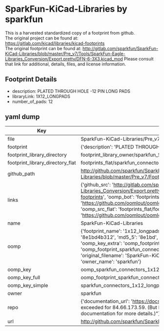 # SparkFun-KiCad-Libraries by sparkfun  
This is a harvested standardized copy of a footprint from github.  
The original project can be found at:  
https://gitlab.com/kicad/libraries/kicad-footprints  
The original footprint can be found at:
http://gitlab.com/sparkfun/SparkFun-KiCad-Libraries/blob/master/Pre_v7/Tools/SparkFun-Eagle-Libraries_Conversion/Export.pretty/DFN-6-3X3.kicad_mod
Please consult that link for additional, details, files, and license information.  
## Footprint Details
* description: PLATED THROUGH HOLE -12 PIN LONG PADS  
* libraryLink: 1X12_LONGPADS  
* number_of_pads: 12  
## yaml dump  
| Key | Value |  
| --- | --- |  
| file | SparkFun-KiCad-Libraries/Pre_v7/Footprints/Connectors.pretty/1X12_LONGPADS.kicad_mod |  
| footprint | {'description': 'PLATED THROUGH HOLE -12 PIN LONG PADS', 'libraryLink': '1X12_LONGPADS', 'number_of_pads': 12} |  
| footprint_library_directory | footprint_library_owner/sparkfun_SparkFun-KiCad-Libraries |  
| footprint_library_directory_flat | footprints_flat/sparkfun_connectors_1x12_longpads/working |  
| github_path | http://github.com/sparkfun/SparkFun-KiCad-Libraries/blob/master/Pre_v7/Footprints/Connectors.pretty/1X12_LONGPADS.kicad_mod |  
| links | {'github_src': 'http://gitlab.com/sparkfun/SparkFun-KiCad-Libraries/blob/master/Pre_v7/Tools/SparkFun-Eagle-Libraries_Conversion/Export.pretty/DFN-6-3X3.kicad_mod', 'github_src_repo': 'https://gitlab.com/kicad/libraries/kicad-footprints', 'oomp_bot': 'footprints/sparkfun_connectors_1x12_longpads/working', 'oomp_bot_github': 'https://github.com/oomlout/oomlout_oomp_footprint_bot/tree/main/footprints/sparkfun_connectors_1x12_longpads/working', 'oomp_src_flat': 'footprints_flat/footprints_flat/sparkfun_connectors_1x12_longpads/working', 'oomp_src_flat_github': 'https://github.com/oomlout/oomlout_oomp_footprint_src/tree/main/footprints_flat/sparkfun_connectors_1x12_longpads/working'} |  
| name | SparkFun-KiCad-Libraries |  
| oomp | {'footprint_name': '1x12_longpads', 'library_name': 'connectors', 'md5': '8e1bd4b312a215575907388e99c38a0f', 'md5_10': '8e1bd4b312', 'md5_5': '8e1bd', 'md5_6': '8e1bd4', 'oomp_key': 'oomp_sparkfun_connectors_1x12_longpads', 'oomp_key_extra': 'oomp_footprint_sparkfun_connectors_1x12_longpads', 'oomp_key_full': 'oomp_footprint_sparkfun_connectors_1x12_longpads_8e1bd4', 'oomp_key_simple': 'sparkfun_connectors_1x12_longpads', 'original_filename': 'SparkFun-KiCad-Libraries/Pre_v7/Footprints/Connectors.pretty/1X12_LONGPADS.kicad_mod', 'owner_name': 'sparkfun'} |  
| oomp_key | oomp_sparkfun_connectors_1x12_longpads |  
| oomp_key_full | oomp_footprint_sparkfun_connectors_1x12_longpads |  
| oomp_key_simple | sparkfun_connectors_1x12_longpads |  
| owner | sparkfun |  
| repo | {'documentation_url': 'https://docs.github.com/rest/overview/resources-in-the-rest-api#rate-limiting', 'message': "API rate limit exceeded for 84.66.173.59. (But here's the good news: Authenticated requests get a higher rate limit. Check out the documentation for more details.)"} |  
| url | http://github.com/sparkfun/SparkFun-KiCad-Libraries |  

